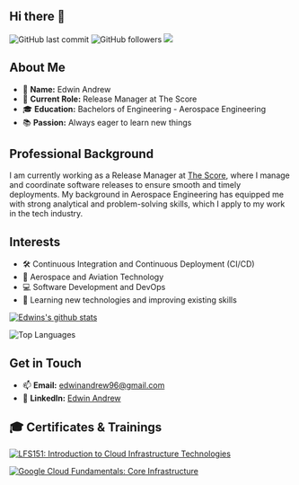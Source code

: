 ## Hi there 👋
![GitHub last commit](https://img.shields.io/github/last-commit/EdwinAndrew/EdwinAndrew?label=updated)
![GitHub followers](https://img.shields.io/github/followers/EdwinAndrew?label=GitHub%20followers)
![](https://komarev.com/ghpvc/?username=EdwinAndrew&color=red)
## About Me

- 🌟 **Name:** Edwin Andrew
- 💼 **Current Role:** Release Manager at The Score
- 🎓 **Education:** Bachelors of Engineering - Aerospace Engineering
- 📚 **Passion:** Always eager to learn new things

## Professional Background

I am currently working as a Release Manager at [The Score](https://www.thescore.com/), where I manage and coordinate software releases to ensure smooth and timely deployments. My background in Aerospace Engineering has equipped me with strong analytical and problem-solving skills, which I apply to my work in the tech industry.

## Interests

- 🛠️ Continuous Integration and Continuous Deployment (CI/CD)
- 🚀 Aerospace and Aviation Technology
- 💻 Software Development and DevOps
- 📖 Learning new technologies and improving existing skills

[![Edwins's github stats](https://github-readme-stats.vercel.app/api?username=EdwinAndrew&show_icons=true&count_private=true)](https://github.com/EdwinAndrew)

![Top Languages](https://github-readme-stats.vercel.app/api/top-langs/?username=EdwinAndrew&layout=compact&theme=radical)

## Get in Touch

- 📫 **Email:** [edwinandrew96@gmail.com](mailto:edwinandrew96@gmail.com)
- 💼 **LinkedIn:** [Edwin Andrew](https://www.linkedin.com/in/edwin-andrew)


## 🎓 Certificates & Trainings
[![LFS151: Introduction to Cloud Infrastructure Technologies](https://images.credly.com/size/340x340/images/eb2e256d-e6ae-4173-be1b-7cee5e8c35ac/image.png)](https://www.credly.com/earner/earned/badge/f124c783-c5c7-49b2-b37d-7f9f5296a8e2)

[![Google Cloud Fundamentals: Core Infrastructure](https://cdn.qwiklabs.com/KkAaZnGQLrLsT45XOEFoOekpBlaUSt9BOMMVV2WOz7o%3D)](https://www.cloudskillsboost.google/public_profiles/4d873d8c-5712-4865-b40c-8197ab2ce917/badges/9144191)
